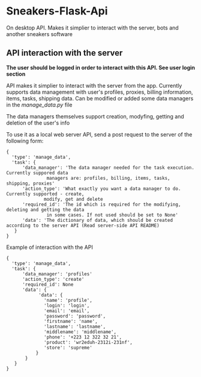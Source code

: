 # Sneakers-Flask-Api
On desktop API. Makes it simplier to interact with the server, bots and another sneakers software

## API interaction with the server
<b> The user should be logged in order to interact with this API. See user login section </b>

API makes it simplier to interact with the server from the app. Currently supports data management with user's profiles, proxies, billing information, items, tasks, shipping data. Can be modified or added some data managers in the <i>manage_data.py</i> file

The data managers themselves support creation, modyfing, getting and deletion of the user's info

To use it as a local web server API, send a post request to the server of the following form:
```
{
  'type': 'manage_data',
  'task': {
      'data_manager': 'The data manager needed for the task execution. Currently suppored data 
               managers are: profiles, billing, items, tasks, shipping, proxies'
      'action_type': 'What exactly you want a data manager to do. Currently supported - create,
              modify, get and delete
      'required_id': 'The id which is required for the modifying, deleting and getting the data 
               in some cases. If not used should be set to None'
      'data': 'The dictionary of data, which should be created according to the server API (Read server-side API README)
   }
}
```
Example of interaction with the API
```
{
  'type': 'manage_data',
  'task': {
      'data_manager': 'profiles'
      'action_type': 'create'
      'required_id': None
      'data': {
            'data': {
              'name': 'profile',
              'login': 'login',
              'email': 'email',
              'password': 'password',
              'firstname': 'name',
              'lastname': 'lastname',
              'middlename': 'middlename',
              'phone': '+223 12 322 32 21',
              'product': 'wr2eduh-2312i-231nf',
              'store': 'supreme'
           }
       }
   }
}
```

